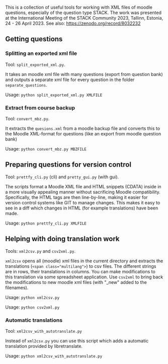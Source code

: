 This is a collection of useful tools for working with XML files of moodle questions, especially of the question type STACK. The work was presented at the International Meeting of the STACK Community 2023, Tallinn, Estonia, 24 - 26 April 2023. See also: https://zenodo.org/record/8032232

## Getting questions
### Splitting an exported xml file
Tool: `split_exported_xml.py`.

It takes an moodle xml file with many questions (export from question bank) and outputs a separate xml file for every question in the folder `separate_questions`.

Usage: `python split_exported_xml.py XMLFILE`

### Extract from course backup
Tool: `convert_mbz.py`.

It extracts the `quesions.xml` from a moodle backup file and converts this to the Moodle XML-format for
questions (like an export from moodle question bank)

Usage: `python convert_mbz.py MBZFILE`

## Preparing questions for version control
Tool: `prettfy_cli.py` (cli) and `pretty_gui.py` (with gui). 

The scripts format a Moodle XML file and HTML snippets (CDATA) inside in a more visually appealing manner without sacrificing Moodle compatibility.
Specifically, the HTML tags are then line-by-line, making it easier for version control systems like GIT to manage changes.
This makes it easy to see in a diff which changes in HTML (for example translations) have been made.

Usage: `python prettfy_cli.py XMLFILE`

## Helping with doing translation work
Tools: `xml2csv.py` and `csv2xml.py`.

`xml2csv` opens all (moodle) xml files in the current directory and extracts the translations (`<span class="multilang">`) to csv files. The different strings are in rows, their translations in columns.
You can make modifications to this translation via some spreadsheet application.
Use `csv2xml` to bring back the modifications to new moodle xml files (with "_new" added to the filenames).

Usage: `python xml2csv.py`

Usage: `python csv2xml.py`


### Automatic translations

Tool: `xml2csv_with_autotranslate.py`

Instead of `xml2csv.py` you can use this script which adds a automatic translation provided by libretranslate.

Usage: `python xml2csv_with_autotranslate.py`
